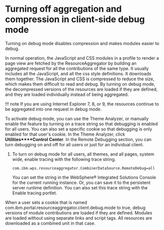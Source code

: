 # Turning off aggregation and compression in client-side debug mode

Turning on debug mode disables compression and makes modules easier to debug.

In normal operation, the JavaScript and CSS modules in a profile to render a page view are fetched by the ResourceAggregator by building an aggregated request for all the contributions of the same type. It usually includes all the JavaScript, and all the css style definitions. It downloads them together. The JavaScript and CSS is compressed to reduce the size, which makes them difficult to read and debug. By turning on debug mode, the decompressed versions of the resources are loaded if they are defined, and they are loaded individually instead of being aggregated.

!!! note
    If you are using Internet Explorer 7, 8, or 9, the resources continue to be aggregated into one request in debug mode.

To activate debug mode, you can use the Theme Analyzer, or manually enable the feature by turning on a trace string so that debugging is enabled for all users. You can also set a specific cookie so that debugging is only enabled for that user's cookie. In the Theme Analyzer, click **Utilities****Control Center**. In the Remote Debugging section, you can turn debugging on and off for all users or just for an individual client.

1.  To turn on debug mode for all users, all themes, and all pages, system wide, enable tracing with the following trace string.

    ```
    com.ibm.wps.resourceaggregator.CombinerDataSource.RemoteDebug=all
    ```

    You can set the string in the WebSphere® Integrated Solutions Console for the current running instance. Or, you can save it to the persistent server runtime definition. You can also set this trace string with the Enable tracing portlet.


When a user sets a cookie that is named com.ibm.portal.resourceaggregator.client.debug.mode to true, debug versions of module contributions are loaded if they are defined. Modules are loaded without using separate links and script tags. All resources are downloaded as a combined unit in that case.


